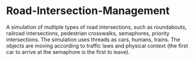 # Road-Intersection-Management
A simulation of multiple types of road intersections, such as roundabouts, railroad intersections, pedestrian crosswalks, semaphores, priority intersections. The simulation uses threads as cars, humans, trains. The objects are moving according to traffic laws and physical context (the first car to arrive at the semaphore is the first to leave).
